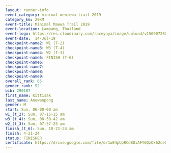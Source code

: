 ```yaml
---
layout: runner-info 
event_category: minimal-meniewa-trail-2019 
category_km: 29KM 
event-title: Minimal Maewa Trail 2019 
event-location: Lampang, Thailand 
event-logo: https://res.cloudinary.com/raceyaya/image/upload/v1569072805/logo/minimal-trail_ktnvsp.jpg 
event-date:  14-Jul-19 
checkpoint-name2: W1 (T-2) 
checkpoint-name3: W3 (T-4) 
checkpoint-name4: W2 (T-3) 
checkpoint-name5: FINISH (T-6) 
checkpoint-name6: 
checkpoint-name7: 
checkpoint-name8: 
checkpoint-name9: 
overall_rank: 65
gender_rank: 52
bib: 290187
first_name: Kittisak
last_name: Anuwanpong
gender: M
start: Sun, 06-00-00 am
w1_(t_2): Sun, 07-15-15 am
w3_(t_4): Sun, 08-50-42 am
w2_(t_3): Sun, 07-57-25 am
finish_(t_6): Sun, 10-21-24 am
finish: 4-21-24
status: FINISHER
certificate: https://drive.google.com/file/d/1wE4pUpRCdBDiAFY6QzQx62ce04TY-Xuf/view?usp=sharing
---
```


